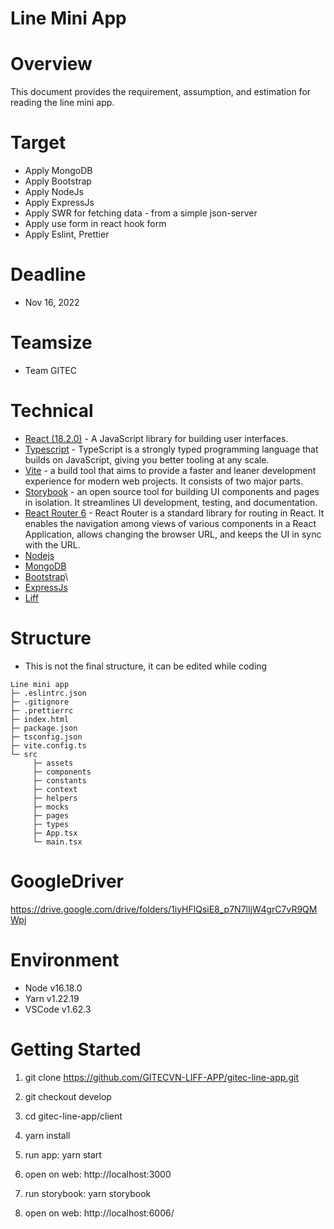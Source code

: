 # Line Mini App

# Overview

This document provides the requirement, assumption, and estimation for reading the line mini app.

# Target

- Apply MongoDB
- Apply Bootstrap
- Apply NodeJs
- Apply ExpressJs
- Apply SWR for fetching data - from a simple json-server
- Apply use form in react hook form
- Apply Eslint, Prettier

# Deadline

- Nov 16, 2022

# Teamsize

- Team GITEC

# Technical

- [React (18.2.0)](https://reactjs.org/) - A JavaScript library for building user interfaces.
- [Typescript](https://www.typescriptlang.org/) - TypeScript is a strongly typed programming language that builds on JavaScript, giving you better tooling at any scale.
- [Vite](https://vitejs.dev/guide/) - a build tool that aims to provide a faster and leaner development experience for modern web projects. It consists of two major parts.
- [Storybook](https://storybook.js.org/) - an open source tool for building UI components and pages in isolation. It streamlines UI development, testing, and documentation.
- [React Router 6](https://reactrouter.com/en/v6.3.0/getting-started/overview) - React Router is a standard library for routing in React. It enables the navigation among views of various components in a React Application, allows changing the browser URL, and keeps the UI in sync with the URL.
- [Nodejs](https://nodejs.org/en/)
- [MongoDB](https://www.mongodb.com/)
- [Bootstrap](https://getbootstrap.com/)\
- [ExpressJs](https://expressjs.com/)
- [Liff](https://developers.line.biz/en/docs/liff/overview/)

# Structure

- This is not the final structure, it can be edited while coding

```
Line mini app
├─ .eslintrc.json
├─ .gitignore
├─ .prettierrc
├─ index.html
├─ package.json
├─ tsconfig.json
├─ vite.config.ts
└─ src
     ├─ assets
     ├─ components
     ├─ constants
     ├─ context
     ├─ helpers
     ├─ mocks
     ├─ pages
     ├─ types
     ├─ App.tsx
     └─ main.tsx
```

# GoogleDriver

https://drive.google.com/drive/folders/1iyHFlQsiE8_p7N7lIjW4grC7vR9QMWpj

# Environment

- Node v16.18.0
- Yarn v1.22.19
- VSCode v1.62.3

# Getting Started

1. git clone https://github.com/GITECVN-LIFF-APP/gitec-line-app.git

2. git checkout develop

3. cd gitec-line-app/client

4. yarn install

5. run app: yarn start

6. open on web: http://localhost:3000

7. run storybook: yarn storybook

8. open on web: http://localhost:6006/
